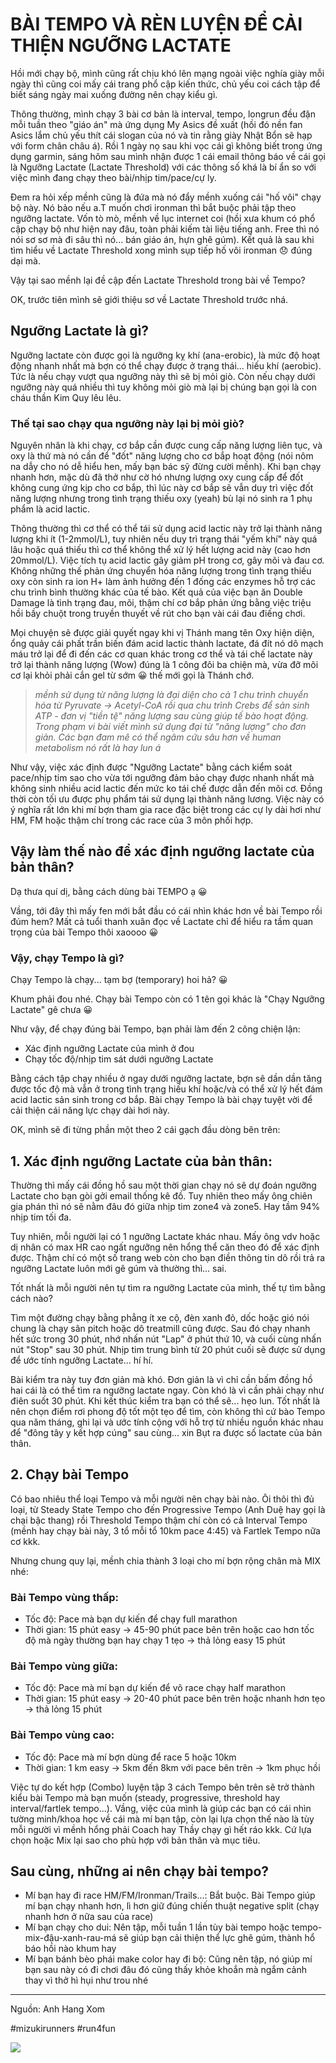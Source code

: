 
# BÀI TEMPO VÀ RÈN LUYỆN ĐỂ CẢI THIỆN NGƯỠNG LACTATE

Hồi mới chạy bộ, mình cũng rất chịu khó lên mạng ngoài việc nghía giày mỗi ngày thì cũng coi mấy cái trang phổ cập kiến thức, chủ yếu coi cách tập để biết sáng ngày mai xuống đường nên chạy kiểu gì.

Thông thường, mình chạy 3 bài cơ bản là interval, tempo, longrun đều đặn mỗi tuần theo "giáo án" mà ứng dụng My Asics đề xuất (hồi đó nền fan Asics lắm chủ yếu thít cái slogan của nó và tin rằng giày Nhật Bổn sẽ hạp với form chân châu á). Rồi 1 ngày nọ sau khi vọc cái gì không biết trong ứng dụng garmin, sáng hôm sau mình nhận được 1 cái email thông báo về cái gọi là Ngưỡng Lactate (Lactate Threshold) với các thông số khá là bí ẩn so với việc mình đang chạy theo bài/nhịp tim/pace/cự ly.

Đem ra hỏi xếp mềnh cũng là đứa mà nó đẩy mềnh xuống cái "hố vôi" chạy bộ này. Nó bảo nếu a.T muốn chơi ironman thì bắt buộc phải tập theo ngưỡng lactate. Vốn tò mò, mềnh về lục internet coi (hồi xưa khum có phổ cập chạy bộ như hiện nay đâu, toàn phải kiếm tài liệu tiếng anh. Free thì nó nói sơ sơ mà đi sâu thì nó... bán giáo án, hựn ghê gúm). Kết quả là sau khi tìm hiểu về Lactate Threshold xong mình sụp tiếp hố vôi ironman 😞 đúng dại mà.

Vậy tại sao mềnh lại đề cập đến Lactate Threshold trong bài về Tempo?

OK, trước tiên mình sẽ giới thiệu sơ về Lactate Threshold trước nhá.

## Ngưỡng Lactate là gì?

Ngưỡng lactate còn được gọi là ngưỡng kỵ khí (ana-erobic), là mức độ hoạt động nhanh nhất mà bợn có thể chạy được ở trạng thái... hiếu khí (aerobic). Tức là nếu chạy vượt qua ngưỡng này thì sẽ bị mỏi giò. Còn nếu chạy dưới ngưỡng này quá nhiều thì tuy không mỏi giò mà lại bị chúng bạn gọi là con cháu thần Kim Quy lêu lêu.

### Thế tại sao chạy qua ngưỡng này lại bị mỏi giò?

Nguyên nhân là khi chạy, cơ bắp cần được cung cấp năng lượng liên tục, và oxy là thứ mà nó cần để "đốt" năng lượng cho cơ bắp hoạt động (nói nôm na dẫy cho nó dễ hiểu hen, mấy bạn bác sỹ đừng cười mềnh). Khi bạn chạy nhanh hơn, mặc dù đã thở như cờ hó nhưng lượng oxy cung cấp để đốt không cung ứng kịp cho cơ bắp, thì lúc này cơ bắp sẽ vẫn duy trì việc đốt năng lượng nhưng trong tình trạng thiếu oxy (yeah) bù lại nó sinh ra 1 phụ phẩm là acid lactic. 

Thông thường thì cơ thể có thể tái sử dụng acid lactic này trở lại thành năng lượng khi ít (1-2mmol/L), tuy nhiên nếu duy trì trạng thái "yếm khí" này quá lâu hoặc quá thiếu thì cơ thể không thể xử lý hết lượng acid này (cao hơn 20mmol/L). Việc tích tụ acid lactic gây giảm pH trong cơ, gây mõi và đau cơ. Không những thế phản ứng chuyển hóa năng lượng trong tình trạng thiếu oxy còn sinh ra ion H+ làm ảnh hưởng đến 1 đống các enzymes hỗ trợ các chu trình bình thường khác của tế bào. Kết quả của việc bạn ăn Double Damage là tình trạng đau, mõi, thậm chí cơ bắp phản ứng bằng việc triệu hồi bầy chuột trong truyền thuyết về rút cho bạn vài cái đau điếng chơi.

Mọi chuyện sẽ được giải quyết ngay khi vị Thánh mang tên Oxy hiện diện, ổng quảy cái phất trần biến đám acid lactic thành lactate, đá đít nó dô mạch máu trở lại để đi đến các cơ quan khác trong cơ thể và tái chế lactate này trở lại thành năng lượng (Wow) đúng là 1 công đôi ba chiện mà, vừa đỡ mõi cơ lại khỏi phải cắn gel từ sớm 😀 thế mới gọi là Thánh chớ.

> *mềnh sử dụng từ năng lượng là đại diện cho cả 1 chu trình chuyển hóa từ Pyruvate -> Acetyl-CoA rồi qua chu trình Crebs để sản sinh ATP - đơn vị "tiền tệ" năng lượng sau cùng giúp tế bào hoạt động. Trong phạm vi bài viết mình sử dụng đại từ "năng lượng" cho đơn giản. Các bạn đam mê có thể ngâm cứu sâu hơn về human metabolism nó rất là hay lun á*

Như vậy, việc xác định được "Ngưỡng Lactate" bằng cách kiểm soát pace/nhịp tim sao cho vừa tới ngưỡng đảm bảo chạy được nhanh nhất mà không sinh nhiều acid lactic đến mức ko tái chế được dẫn đến mõi cơ. Đồng thời còn tối ưu được phụ phẩm tái sử dụng lại thành năng lương. Việc này có ý nghĩa rất lớn khi mí bợn tham gia race đặc biệt trong các cự ly dài hơi như HM, FM hoặc thậm chí trong các race của 3 môn phối hợp.

## Vậy làm thế nào để xác định ngưỡng lactate của bản thân?

Dạ thưa quí dị, bằng cách dùng bài TEMPO ạ 😀

Vầng, tới đây thì mấy fen mới bắt đầu có cái nhìn khác hơn về bài Tempo rồi đúm hem? Mất cả tuổi thanh xuân đọc về Lactate chỉ để hiểu ra tầm quan trọng của bài Tempo thôi xaoooo 😀

### Vậy, chạy Tempo là gì?

Chạy Tempo là chạy... tạm bợ (temporary) hoi hả? 😀

Khum phải đou nhé. Chạy bài Tempo còn có 1 tên gọi khác là "Chạy Ngưỡng Lactate" gê chưa 😀

Như vậy, để chạy đúng bài Tempo, bạn phải làm đến 2 công chiện lận:
- Xác định ngưỡng Lactate của mình ở đou
- Chạy tốc độ/nhịp tim sát dưới ngưỡng Lactate

Bằng cách tập chạy nhiều ở ngay dưới ngưỡng lactate, bợn sẽ dần dần tăng được tốc độ mà vẫn ở trong tình trạng hiếu khí hoặc/và có thể xử lý hết đám acid lactic sản sinh trong cơ bắp. Bài chạy Tempo là bài chạy tuyệt vời để cải thiện cái năng lực chạy dài hơi này.

OK, mình sẽ đi từng phần một theo 2 cái gạch đầu dòng bên trên:

## 1. Xác định ngưỡng Lactate của bản thân:

Thường thì mấy cái đồng hồ sau một thời gian chạy nó sẽ dự đoán ngưỡng Lactate cho bạn gòi gởi email thống kê đồ. Tuy nhiên theo mấy ông chiên gia phán thì nó sẽ nằm đâu đó giữa nhịp tim zone4 và zone5. Hay tầm 94% nhịp tim tối đa.

Tuy nhiên, mỗi người lại có 1 ngưỡng Lactate khác nhau. Mấy ông vdv hoặc dị nhân có max HR cao ngất ngưỡng nên hổng thể căn theo đó để xác định được. Thậm chí có một số trang web còn cho bạn điền thông tin dô rồi trả ra ngưỡng Lactate luôn mới gê gúm và thường thì... sai.

Tốt nhất là mỗi người nên tự tìm ra ngưỡng Lactate của mình, thế tự tìm bằng cách nào?

Tìm một đường chạy bằng phẳng ít xe cộ, đèn xanh đỏ, dốc hoặc gió nói chung là chạy sân pitch hoặc dô treatmill cũng được. Sau đó chạy nhanh hết sức trong 30 phút, nhớ nhấn nút "Lap" ở phút thứ 10, và cuối cùng nhấn nút "Stop" sau 30 phút. Nhịp tim trung bình từ 20 phút cuối sẽ được sử dụng để ước tính ngưỡng Lactate... hí hí. 

Bài kiểm tra này tuy đơn giản mà khó. Đơn giản là vì chỉ cần bấm đồng hồ hai cái là có thể tìm ra ngưỡng lactate ngay. Còn khó là vì cần phải chạy như điên suốt 30 phút. Khi kết thúc kiểm tra bạn có thể sẽ... hẹo lun. Tốt nhất là nên chọn điểm rơi phong độ tốt một tẹo để tìm, còn không thì cứ bào Tempo qua năm tháng, ghi lại và ước tính cộng với hỗ trợ từ nhiều nguồn khác nhau để "đông tây y kết hợp cúng" sau cùng... xin Bụt ra được số lactate của bản thân.

## 2. Chạy bài Tempo

Có bao nhiêu thể loại Tempo và mỗi người nên chạy bài nào. Ôi thôi thì đủ loại, từ Steady State Tempo cho đến Progressive Tempo (Anh Duệ hay gọi là chại bậc thang) rồi Threshold Tempo thậm chí còn có cả Interval Tempo (mềnh hay chạy bài này, 3 tổ mỗi tổ 10km pace 4:45) và Fartlek Tempo nữa cơ kkk.

Nhưng chung quy lại, mềnh chia thành 3 loại cho mí bợn rộng chân mà MIX nhé:

### Bài Tempo vùng thấp:
- Tốc độ: Pace mà bạn dự kiến để chạy full marathon
- Thời gian: 15 phút easy -> 45-90 phút pace bên trên hoặc cao hơn tốc độ mà ngày thường bạn hay chạy 1 tẹo -> thả lỏng easy 15 phút

### Bài Tempo vùng giữa:
- Tốc độ: Pace mà mí bạn dự kiến để vô race chạy half marathon
- Thời gian: 15 phút easy -> 20-40 phút pace bên trên hoặc nhanh hơn tẹo -> thả lỏng 15 phút

### Bài Tempo vùng cao:
- Tốc độ: Pace mà mí bợn dùng để race 5 hoặc 10km
- Thời gian: 1 km easy -> 5km đến 8km với pace bên trên -> 1km phục hồi

Việc tự do kết hợp (Combo) luyện tập 3 cách Tempo bên trên sẽ trở thành kiểu bài Tempo mà bạn muốn (steady, progressive, threshold hay interval/fartlek tempo...). Vầng, việc của mình là giúp các bạn có cái nhìn tường minh/khoa học về cái mà mí bạn tập, còn lại lựa chọn thế nào là tùy mỗi người vì mềnh hổng phải Coach hay Thầy chạy gì hết ráo kkk. Cứ lựa chọn hoặc Mix lại sao cho phù hợp với bản thân và mục tiêu.

## Sau cùng, những ai nên chạy bài tempo?

- Mí bạn hay đi race HM/FM/Ironman/Trails...: Bắt buộc. Bài Tempo giúp mí bạn chạy nhanh hơn, lì hơn giữ đúng chiến thuật negative split (chạy nhanh hơn ở nữa sau của race)
- Mí bạn chạy cho dui: Nên tập, mỗi tuần 1 lần tùy bài tempo hoặc tempo-mix-đậu-xanh-rau-má sẽ giúp bạn cải thiện thể lực ghê gúm, thành hổ báo hồi nào khum hay
- Mí bạn bánh bèo phái make color hay đi bộ: Cũng nên tập, nó giúp mí bạn sau này có đi chơi đâu đó cũng thấy khỏe khoắn mà ngắm cảnh thay vì thở hì hụi như trou nhé

---
Nguồn: Anh Hang Xom

#mizukirunners #run4fun

![](https://scontent.fsgn5-9.fna.fbcdn.net/v/t39.30808-6/432763444_7521574811221900_7882493976884621278_n.jpg?_nc_cat=102&ccb=1-7&_nc_sid=aa7b47&_nc_eui2=AeGgGQYwmQr_VMoBl78PI2NdQX8iPv75EnlBfyI-_vkSeTW-_6yiAv6FZQCo35zcd9kWougd5HMXfXSwjDPTvM5W&_nc_ohc=TYxsgOXGjYsQ7kNvgEvJZZB&_nc_ht=scontent.fsgn5-9.fna&_nc_gid=AIMpImpy_z-_NZ2vYA2cWXA&oh=00_AYD76NC2ijNQqXsqdrF7pcXJf-sOXcGqHb60dkDMnsFxnw&oe=66C9ABB0)